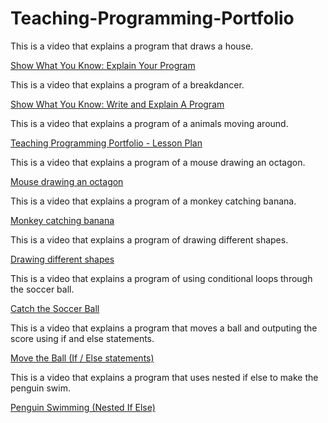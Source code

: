 # Teaching-Programming-Portfolio

This is a video that explains a program that draws a house.

[Show What You Know: Explain Your Program](https://www.youtube.com/watch?v=tXsZsFbIbSY)


This is a video that explains a program of a breakdancer.

[Show What You Know: Write and Explain A Program](https://youtu.be/xjB1DrmsOSs)


This is a video that explains a program of a animals moving around.

[Teaching Programming Portfolio - Lesson Plan](https://youtu.be/ZsDbEbnrAC8)


This is a video that explains a program of a mouse drawing an octagon.

[Mouse drawing an octagon](https://www.youtube.com/watch?v=FgMXgBQ8NEs)


This is a video that explains a program of a monkey catching banana.

[Monkey catching banana](https://youtu.be/4sjfNEWKtpY)


This is a video that explains a program of drawing different shapes.

[Drawing different shapes](https://youtu.be/u23njaIWk1k)


This is a video that explains a program of using conditional loops through the soccer ball.

[Catch the Soccer Ball](https://youtu.be/U7AoduDjOWA)


This is a video that explains a program that moves a ball and outputing the score using if and else statements.

[Move the Ball (If / Else statements)](https://youtu.be/CXaYl4_Mryg)


This is a video that explains a program that uses nested if else to make the penguin swim.

[Penguin Swimming (Nested If Else)](https://youtu.be/eGdWdk9Jpw0 )
